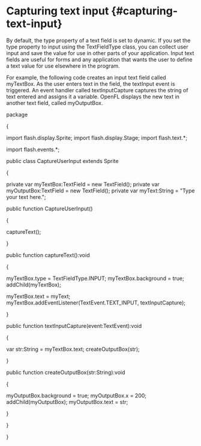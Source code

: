 # Capturing text input {#capturing-text-input}

By default, the type property of a text field is set to dynamic. If you set the type property to input using the TextFieldType class, you can collect user input and save the value for use in other parts of your application. Input text fields are useful for forms and any application that wants the user to define a text value for use elsewhere in the program.

For example, the following code creates an input text field called myTextBox. As the user enters text in the field, the textInput event is triggered. An event handler called textInputCapture captures the string of text entered and assigns it a variable. OpenFL displays the new text in another text field, called myOutputBox.

package

{

import flash.display.Sprite; import flash.display.Stage; import flash.text.*;

import flash.events.*;

public class CaptureUserInput extends Sprite

{

private var myTextBox:TextField = new TextField(); private var myOutputBox:TextField = new TextField(); private var myText:String = &quot;Type your text here.&quot;;

public function CaptureUserInput()

{

captureText();

}

public function captureText():void

{

myTextBox.type = TextFieldType.INPUT; myTextBox.background = true; addChild(myTextBox);

myTextBox.text = myText; myTextBox.addEventListener(TextEvent.TEXT_INPUT, textInputCapture);

}

public function textInputCapture(event:TextEvent):void

{

var str:String = myTextBox.text; createOutputBox(str);

}

public function createOutputBox(str:String):void

{

myOutputBox.background = true; myOutputBox.x = 200; addChild(myOutputBox); myOutputBox.text = str;

}

}

}